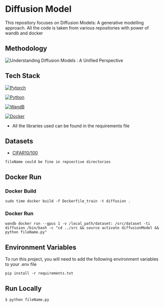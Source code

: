 
# Diffusion Model


This repository focuses on Diffusion Models: A generative modelling approach. 
All the code is taken from various repositories with power of wandb and docker


## Methodology

![Understanding Diffusion Models : A Unified Perspective](https://arxiv.org/abs/2208.11970)


## Tech Stack

[![Pytorch](https://img.shields.io/badge/Framework-PyTorch-orange.svg)](https://pytorch.org/)

[![Python](https://img.shields.io/badge/Language-Python-green.svg)](https://python.org/)

[![WandB](https://img.shields.io/badge/Visual-WandB-yellowgreen.svg)](https://wandb.ai/)

[![Docker](https://img.shields.io/badge/Virtual-Docker-blue.svg)](https://www.docker.com/)

- All the libraries used can be found in the requirements file 
## Datasets

- [CIFAR10/100](https://www.cs.toronto.edu/~kriz/cifar.html)



`fileName could be fine in repsective directories` 


## Docker Run

### Docker Build
`sudo time docker build -f Dockerfile_train -t diffusion .`

### Docker Run
`wandb docker run --gpus 1 -v /local_path/dataset: /src/dataset -ti diffusion /bin/bash -c "cd ../src && source activate diffusionModel && python fileName.py"`



## Environment Variables

To run this project, you will need to add the following environment variables to your .env file

`pip install -r requirements.txt`

## Run Locally


`$ python fileName.py`

